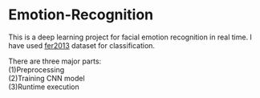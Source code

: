 # Emotion-Recognition
This is a deep learning project for facial emotion recognition in real time. I have used [fer2013](https://www.kaggle.com/c/challenges-in-representation-learning-facial-expression-recognition-challenge/data) dataset for classification.<p>
There are three major parts:</br>
  (1)Preprocessing</br>
  (2)Training CNN model</br>
  (3)Runtime execution</br>
  
  
